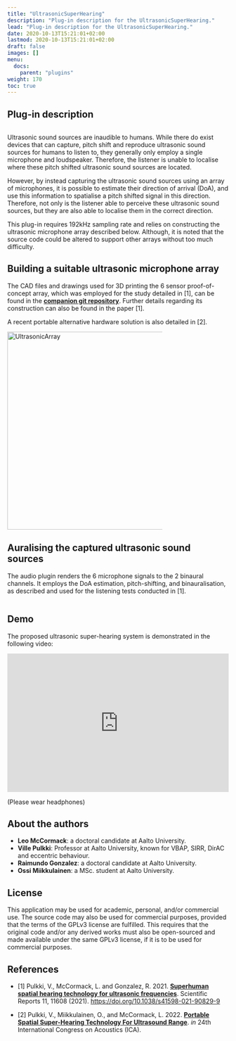 ```yaml
---
title: "UltrasonicSuperHearing"
description: "Plug-in description for the UltrasonicSuperHearing."
lead: "Plug-in description for the UltrasonicSuperHearing."
date: 2020-10-13T15:21:01+02:00
lastmod: 2020-10-13T15:21:01+02:00
draft: false
images: []
menu:
  docs:
    parent: "plugins"
weight: 170
toc: true
---
```


## Plug-in description

<img src="UltrasonicSuperHearing_PluginGUI.png" alt="" style="max-width: 65%"/></br>

Ultrasonic sound sources are inaudible to humans. While there do exist devices that can capture, pitch shift and reproduce ultrasonic sound sources for humans to listen to, they generally only employ a single microphone and loudspeaker. Therefore, the listener is unable to localise where these pitch shifted ultrasonic sound sources are located.

However, by instead capturing the ultrasonic sound sources using an array of microphones, it is possible to estimate their direction of arrival (DoA), and use this information to spatialise a pitch shifted signal in this direction. Therefore, not only is the listener able to perceive these ultrasonic sound sources, but they are also able to localise them in the correct direction.

This plug-in requires 192kHz sampling rate and relies on constructing the ultrasonic microphone array described below. Although, it is noted that the source code could be altered to support other arrays without too much difficulty. 

## Building a suitable ultrasonic microphone array

The CAD files and drawings used for 3D printing the 6 sensor proof-of-concept array, which was employed for the study detailed in [1], can be found in the [**companion git repository**](https://github.com/leomccormack/Super-Hearing). Further details regarding its construction can also be found in the paper [1].

A recent portable alternative hardware solution is also detailed in [2].

<img src="UltrasonicArray.png" alt="UltrasonicArray" width="450" style="max-width: 70%"/></br>

## Auralising the captured ultrasonic sound sources

The audio plugin renders the 6 microphone signals to the 2 binaural channels. It employs the DoA estimation, pitch-shifting, and binauralisation, as described and used for the listening tests conducted in [1].
 
<img src="UltrasonicArray_ProcessingDiagram.png" alt="" style="max-width: 85%"/></br>


## Demo

The proposed ultrasonic super-hearing system is demonstrated in the following video:

<iframe width="560" height="315" style="max-width: 100%" src="https://www.youtube.com/embed/HMkZs7a1nQc" title="YouTube video player" frameborder="0" allow="accelerometer; autoplay; clipboard-write; encrypted-media; gyroscope; picture-in-picture" allowfullscreen></iframe>

(Please wear headphones)

## About the authors
    
* **Leo McCormack**: a doctoral candidate at Aalto University.
* **Ville Pulkki**: Professor at Aalto University, known for VBAP, SIRR, DirAC and eccentric behaviour.
* **Raimundo Gonzalez**: a doctoral candidate at Aalto University.
* **Ossi Miikkulainen**: a MSc. student at Aalto University.

## License

This application may be used for academic, personal, and/or commercial use. The source code may also be used for commercial purposes, provided that the terms of the GPLv3 license are fulfilled. This requires that the original code and/or any derived works must also be open-sourced and made available under the same GPLv3 license, if it is to be used for commercial purposes.

## References

* [1] Pulkki, V., McCormack, L. and Gonzalez, R. 2021. [**Superhuman spatial hearing technology for ultrasonic frequencies**](https://www.nature.com/articles/s41598-021-90829-9). Scientific Reports 11, 11608 (2021). https://doi.org/10.1038/s41598-021-90829-9

* [2] Pulkki, V., Miikkulainen, O., and McCormack, L. 2022. <a href="../../help/related-publications/pulkki2022portable.pdf"><b>Portable Spatial Super-Hearing Technology For Ultrasound Range</b></a>. <i>in</i> 24th International Congress on Acoustics (ICA).